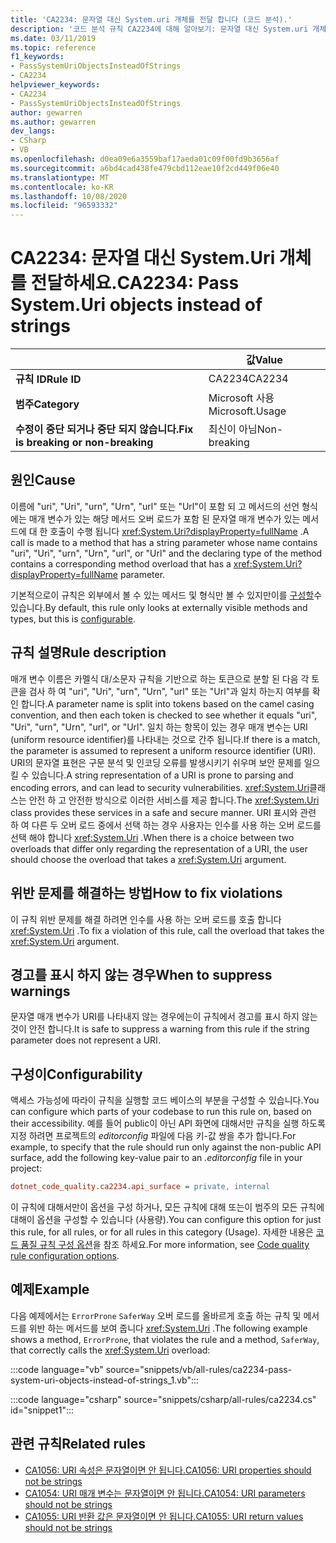 ```yaml
---
title: 'CA2234: 문자열 대신 System.uri 개체를 전달 합니다 (코드 분석).'
description: '코드 분석 규칙 CA2234에 대해 알아보기: 문자열 대신 System.uri 개체를 전달 합니다.'
ms.date: 03/11/2019
ms.topic: reference
f1_keywords:
- PassSystemUriObjectsInsteadOfStrings
- CA2234
helpviewer_keywords:
- CA2234
- PassSystemUriObjectsInsteadOfStrings
author: gewarren
ms.author: gewarren
dev_langs:
- CSharp
- VB
ms.openlocfilehash: d0ea09e6a3559baf17aeda01c09f00fd9b3656af
ms.sourcegitcommit: a6bd4cad438fe479cbd112eae10f2cd449f06e40
ms.translationtype: MT
ms.contentlocale: ko-KR
ms.lasthandoff: 10/08/2020
ms.locfileid: "96593332"
---
```

# <a name="ca2234-pass-systemuri-objects-instead-of-strings"></a><span data-ttu-id="cdc3f-103">CA2234: 문자열 대신 System.Uri 개체를 전달하세요.</span><span class="sxs-lookup"><span data-stu-id="cdc3f-103">CA2234: Pass System.Uri objects instead of strings</span></span>

| | <span data-ttu-id="cdc3f-104">값</span><span class="sxs-lookup"><span data-stu-id="cdc3f-104">Value</span></span> |
|-|-|
| <span data-ttu-id="cdc3f-105">**규칙 ID**</span><span class="sxs-lookup"><span data-stu-id="cdc3f-105">**Rule ID**</span></span> |<span data-ttu-id="cdc3f-106">CA2234</span><span class="sxs-lookup"><span data-stu-id="cdc3f-106">CA2234</span></span>|
| <span data-ttu-id="cdc3f-107">**범주**</span><span class="sxs-lookup"><span data-stu-id="cdc3f-107">**Category**</span></span> |<span data-ttu-id="cdc3f-108">Microsoft 사용</span><span class="sxs-lookup"><span data-stu-id="cdc3f-108">Microsoft.Usage</span></span>|
| <span data-ttu-id="cdc3f-109">**수정이 중단 되거나 중단 되지 않습니다.**</span><span class="sxs-lookup"><span data-stu-id="cdc3f-109">**Fix is breaking or non-breaking**</span></span> |<span data-ttu-id="cdc3f-110">최신이 아님</span><span class="sxs-lookup"><span data-stu-id="cdc3f-110">Non-breaking</span></span>|

## <a name="cause"></a><span data-ttu-id="cdc3f-111">원인</span><span class="sxs-lookup"><span data-stu-id="cdc3f-111">Cause</span></span>

<span data-ttu-id="cdc3f-112">이름에 "uri", "Uri", "urn", "Urn", "url" 또는 "Url"이 포함 되 고 메서드의 선언 형식에는 매개 변수가 있는 해당 메서드 오버 로드가 포함 된 문자열 매개 변수가 있는 메서드에 대 한 호출이 수행 됩니다 <xref:System.Uri?displayProperty=fullName> .</span><span class="sxs-lookup"><span data-stu-id="cdc3f-112">A call is made to a method that has a string parameter whose name contains "uri", "Uri", "urn", "Urn", "url", or "Url" and the declaring type of the method contains a corresponding method overload that has a <xref:System.Uri?displayProperty=fullName> parameter.</span></span>

<span data-ttu-id="cdc3f-113">기본적으로이 규칙은 외부에서 볼 수 있는 메서드 및 형식만 볼 수 있지만이를 [구성할](#configurability)수 있습니다.</span><span class="sxs-lookup"><span data-stu-id="cdc3f-113">By default, this rule only looks at externally visible methods and types, but this is [configurable](#configurability).</span></span>

## <a name="rule-description"></a><span data-ttu-id="cdc3f-114">규칙 설명</span><span class="sxs-lookup"><span data-stu-id="cdc3f-114">Rule description</span></span>

<span data-ttu-id="cdc3f-115">매개 변수 이름은 카멜식 대/소문자 규칙을 기반으로 하는 토큰으로 분할 된 다음 각 토큰을 검사 하 여 "uri", "Uri", "urn", "Urn", "url" 또는 "Url"과 일치 하는지 여부를 확인 합니다.</span><span class="sxs-lookup"><span data-stu-id="cdc3f-115">A parameter name is split into tokens based on the camel casing convention, and then each token is checked to see whether it equals "uri", "Uri", "urn", "Urn", "url", or "Url".</span></span> <span data-ttu-id="cdc3f-116">일치 하는 항목이 있는 경우 매개 변수는 URI (uniform resource identifier)를 나타내는 것으로 간주 됩니다.</span><span class="sxs-lookup"><span data-stu-id="cdc3f-116">If there is a match, the parameter is assumed to represent a uniform resource identifier (URI).</span></span> <span data-ttu-id="cdc3f-117">URI의 문자열 표현은 구문 분석 및 인코딩 오류를 발생시키기 쉬우며 보안 문제를 일으킬 수 있습니다.</span><span class="sxs-lookup"><span data-stu-id="cdc3f-117">A string representation of a URI is prone to parsing and encoding errors, and can lead to security vulnerabilities.</span></span> <span data-ttu-id="cdc3f-118"><xref:System.Uri>클래스는 안전 하 고 안전한 방식으로 이러한 서비스를 제공 합니다.</span><span class="sxs-lookup"><span data-stu-id="cdc3f-118">The <xref:System.Uri> class provides these services in a safe and secure manner.</span></span> <span data-ttu-id="cdc3f-119">URI 표시와 관련 하 여 다른 두 오버 로드 중에서 선택 하는 경우 사용자는 인수를 사용 하는 오버 로드를 선택 해야 합니다 <xref:System.Uri> .</span><span class="sxs-lookup"><span data-stu-id="cdc3f-119">When there is a choice between two overloads that differ only regarding the representation of a URI, the user should choose the overload that takes a <xref:System.Uri> argument.</span></span>

## <a name="how-to-fix-violations"></a><span data-ttu-id="cdc3f-120">위반 문제를 해결하는 방법</span><span class="sxs-lookup"><span data-stu-id="cdc3f-120">How to fix violations</span></span>

<span data-ttu-id="cdc3f-121">이 규칙 위반 문제를 해결 하려면 인수를 사용 하는 오버 로드를 호출 합니다 <xref:System.Uri> .</span><span class="sxs-lookup"><span data-stu-id="cdc3f-121">To fix a violation of this rule, call the overload that takes the <xref:System.Uri> argument.</span></span>

## <a name="when-to-suppress-warnings"></a><span data-ttu-id="cdc3f-122">경고를 표시 하지 않는 경우</span><span class="sxs-lookup"><span data-stu-id="cdc3f-122">When to suppress warnings</span></span>

<span data-ttu-id="cdc3f-123">문자열 매개 변수가 URI를 나타내지 않는 경우에는이 규칙에서 경고를 표시 하지 않는 것이 안전 합니다.</span><span class="sxs-lookup"><span data-stu-id="cdc3f-123">It is safe to suppress a warning from this rule if the string parameter does not represent a URI.</span></span>

## <a name="configurability"></a><span data-ttu-id="cdc3f-124">구성이</span><span class="sxs-lookup"><span data-stu-id="cdc3f-124">Configurability</span></span>

<span data-ttu-id="cdc3f-125">액세스 가능성에 따라이 규칙을 실행할 코드 베이스의 부분을 구성할 수 있습니다.</span><span class="sxs-lookup"><span data-stu-id="cdc3f-125">You can configure which parts of your codebase to run this rule on, based on their accessibility.</span></span> <span data-ttu-id="cdc3f-126">예를 들어 public이 아닌 API 화면에 대해서만 규칙을 실행 하도록 지정 하려면 프로젝트의 *editorconfig* 파일에 다음 키-값 쌍을 추가 합니다.</span><span class="sxs-lookup"><span data-stu-id="cdc3f-126">For example, to specify that the rule should run only against the non-public API surface, add the following key-value pair to an *.editorconfig* file in your project:</span></span>

```ini
dotnet_code_quality.ca2234.api_surface = private, internal
```

<span data-ttu-id="cdc3f-127">이 규칙에 대해서만이 옵션을 구성 하거나, 모든 규칙에 대해 또는이 범주의 모든 규칙에 대해이 옵션을 구성할 수 있습니다 (사용량).</span><span class="sxs-lookup"><span data-stu-id="cdc3f-127">You can configure this option for just this rule, for all rules, or for all rules in this category (Usage).</span></span> <span data-ttu-id="cdc3f-128">자세한 내용은 [코드 품질 규칙 구성 옵션](../code-quality-rule-options.md)을 참조 하세요.</span><span class="sxs-lookup"><span data-stu-id="cdc3f-128">For more information, see [Code quality rule configuration options](../code-quality-rule-options.md).</span></span>

## <a name="example"></a><span data-ttu-id="cdc3f-129">예제</span><span class="sxs-lookup"><span data-stu-id="cdc3f-129">Example</span></span>

<span data-ttu-id="cdc3f-130">다음 예제에서는 `ErrorProne` `SaferWay` 오버 로드를 올바르게 호출 하는 규칙 및 메서드를 위반 하는 메서드를 보여 줍니다 <xref:System.Uri> .</span><span class="sxs-lookup"><span data-stu-id="cdc3f-130">The following example shows a method, `ErrorProne`, that violates the rule and a method, `SaferWay`, that correctly calls the <xref:System.Uri> overload:</span></span>

:::code language="vb" source="snippets/vb/all-rules/ca2234-pass-system-uri-objects-instead-of-strings_1.vb":::

:::code language="csharp" source="snippets/csharp/all-rules/ca2234.cs" id="snippet1":::

## <a name="related-rules"></a><span data-ttu-id="cdc3f-131">관련 규칙</span><span class="sxs-lookup"><span data-stu-id="cdc3f-131">Related rules</span></span>

- [<span data-ttu-id="cdc3f-132">CA1056: URI 속성은 문자열이면 안 됩니다.</span><span class="sxs-lookup"><span data-stu-id="cdc3f-132">CA1056: URI properties should not be strings</span></span>](ca1056.md)
- [<span data-ttu-id="cdc3f-133">CA1054: URI 매개 변수는 문자열이면 안 됩니다.</span><span class="sxs-lookup"><span data-stu-id="cdc3f-133">CA1054: URI parameters should not be strings</span></span>](ca1054.md)
- [<span data-ttu-id="cdc3f-134">CA1055: URI 반환 값은 문자열이면 안 됩니다.</span><span class="sxs-lookup"><span data-stu-id="cdc3f-134">CA1055: URI return values should not be strings</span></span>](ca1055.md)
